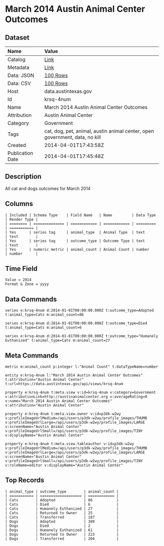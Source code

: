 # March 2014 Austin Animal Center Outcomes

## Dataset

| Name | Value |
| :--- | :---- |
| Catalog | [Link](https://catalog.data.gov/dataset/march-2014-austin-animal-center-outcomes) |
| Metadata | [Link](https://data.austintexas.gov/api/views/krsq-4num) |
| Data: JSON | [100 Rows](https://data.austintexas.gov/api/views/krsq-4num/rows.json?max_rows=100) |
| Data: CSV | [100 Rows](https://data.austintexas.gov/api/views/krsq-4num/rows.csv?max_rows=100) |
| Host | data.austintexas.gov |
| Id | krsq-4num |
| Name | March 2014 Austin Animal Center Outcomes |
| Attribution | Austin Animal Center |
| Category | Government |
| Tags | cat, dog, pet, animal, austin animal center, open government, data, no kill |
| Created | 2014-04-01T17:43:58Z |
| Publication Date | 2014-04-01T17:45:48Z |

## Description

All cat and dogs outcomes for March 2014

## Columns

```ls
| Included | Schema Type    | Field Name   | Name         | Data Type | Render Type |
| ======== | ============== | ============ | ============ | ========= | =========== |
| Yes      | series tag     | animal_type  | Animal Type  | text      | text        |
| Yes      | series tag     | outcome_type | Outcome Type | text      | text        |
| Yes      | numeric metric | animal_count | Animal Count | number    | number      |
```

## Time Field

```ls
Value = 2014
Format & Zone = yyyy
```

## Data Commands

```ls
series e:krsq-4num d:2014-01-01T00:00:00.000Z t:outcome_type=Adopted t:animal_type=Cats m:animal_count=86

series e:krsq-4num d:2014-01-01T00:00:00.000Z t:outcome_type=Died t:animal_type=Cats m:animal_count=6

series e:krsq-4num d:2014-01-01T00:00:00.000Z t:outcome_type="Humanely Euthanized" t:animal_type=Cats m:animal_count=27
```

## Meta Commands

```ls
metric m:animal_count p:integer l:"Animal Count" t:dataTypeName=number

entity e:krsq-4num l:"March 2014 Austin Animal Center Outcomes" t:attribution="Austin Animal Center" t:url=https://data.austintexas.gov/api/views/krsq-4num

property e:krsq-4num t:meta.view v:id=krsq-4num v:category=Government v:attributionLink=http://austinanimalcenter.org v:averageRating=0 v:name="March 2014 Austin Animal Center Outcomes" v:attribution="Austin Animal Center"

property e:krsq-4num t:meta.view.owner v:id=p3dk-w2wy v:profileImageUrlMedium=/api/users/p3dk-w2wy/profile_images/THUMB v:profileImageUrlLarge=/api/users/p3dk-w2wy/profile_images/LARGE v:screenName="Austin Animal Center" v:profileImageUrlSmall=/api/users/p3dk-w2wy/profile_images/TINY v:displayName="Austin Animal Center"

property e:krsq-4num t:meta.view.tableauthor v:id=p3dk-w2wy v:profileImageUrlMedium=/api/users/p3dk-w2wy/profile_images/THUMB v:profileImageUrlLarge=/api/users/p3dk-w2wy/profile_images/LARGE v:screenName="Austin Animal Center" v:profileImageUrlSmall=/api/users/p3dk-w2wy/profile_images/TINY v:roleName=editor v:displayName="Austin Animal Center"
```

## Top Records

```ls
| animal_type | outcome_type        | animal_count | 
| =========== | =================== | ============ | 
| Cats        | Adopted             | 86           | 
| Cats        | Died                | 6            | 
| Cats        | Humanely Euthanized | 27           | 
| Cats        | Returned to Owner   | 25           | 
| Cats        | Transferred         | 187          | 
| Dogs        | Adopted             | 389          | 
| Dogs        | Died                | 2            | 
| Dogs        | Humanely Euthanized | 61           | 
| Dogs        | Returned to Owner   | 223          | 
| Dogs        | Transferred         | 204          | 
```